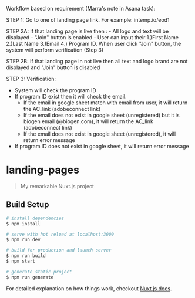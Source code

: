Workflow based on requirement (Marra's note in Asana task):

STEP 1:
Go to one of landing page link. For example: intemp.io/eod1

STEP 2A:
If that landing page is live then :
    - All logo and text will be displayed
    - "Join" button is enabled
    - User can input their 1.)First Name 2.)Last Name 3.)Email 4.) Program ID. When user click "Join" button, 
    the system will perform verification (Step 3) 

STEP 2B:
If that landing page in not live then all text and logo brand are not displayed and "Join" button is disabled

STEP 3:
Verification:
- System will check the program ID
- If program ID exist then it will check the email. 
  * If the email in google sheet match with email from user, it will return the AC_link (adobeconnect link)
  * If the email does not exist in google sheet (unregistered) but it is biogen email (@biogen.com), it will return the AC_link (adobeconnect link)
  * If the email does not exist in google sheet (unregistered), it will return error message
- If program ID does not exist in google sheet, it will return error message


# landing-pages

> My remarkable Nuxt.js project

## Build Setup

``` bash
# install dependencies
$ npm install

# serve with hot reload at localhost:3000
$ npm run dev

# build for production and launch server
$ npm run build
$ npm start

# generate static project
$ npm run generate
```

For detailed explanation on how things work, checkout [Nuxt.js docs](https://nuxtjs.org).


